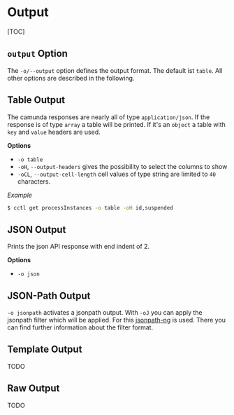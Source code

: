 # Output

[TOC]

## `output` Option

The `-o/--output` option defines the output format. The default ist `table`. All other options are described in the following.

## Table Output

The camunda responses are nearly all of type `application/json`. If the response is of type `array` a table will be printed. If it's an `object` a table with `key` and `value` headers are used.

**Options**

- `-o table`
- `-oH`, `--output-headers` gives the possibility to select the columns to show
- `-oCL`, `--output-cell-length` cell values of type string are limited to `40` characters.

_Example_

```bash
$ cctl get processInstances -o table -oH id,suspended
```

## JSON Output

Prints the json API response with end indent of 2.

**Options**

- `-o json`

## JSON-Path Output

`-o jsonpath` activates a jsonpath output. With `-oJ` you can apply the jsonpath filter which will be applied.
For this [jsonpath-ng](https://pypi.org/project/jsonpath-ng/) is used. There you can find further information about the filter format.

## Template Output

TODO

## Raw Output

TODO

